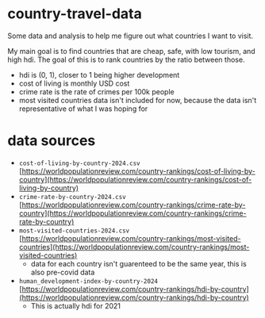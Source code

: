 # country-travel-data

Some data and analysis to help me figure out what countries I want to visit.

My main goal is to find countries that are cheap, safe, with low tourism, and high hdi.  The goal of this is to rank countries by the ratio between those.

 - hdi is (0, 1), closer to 1 being higher development
 - cost of living is monthly USD cost
 - crime rate is the rate of crimes per 100k people
 - most visited countries data isn't included for now, because the data isn't representative of what I was hoping for



# data sources
- `cost-of-living-by-country-2024.csv` [https://worldpopulationreview.com/country-rankings/cost-of-living-by-country](https://worldpopulationreview.com/country-rankings/cost-of-living-by-country)
- `crime-rate-by-country-2024.csv` [https://worldpopulationreview.com/country-rankings/crime-rate-by-country](https://worldpopulationreview.com/country-rankings/crime-rate-by-country)
- `most-visited-countries-2024.csv` [https://worldpopulationreview.com/country-rankings/most-visited-countries](https://worldpopulationreview.com/country-rankings/most-visited-countries)
    - data for each country isn't guarenteed to be the same year, this is also pre-covid data
- `human_development-index-by-country-2024` [https://worldpopulationreview.com/country-rankings/hdi-by-country](https://worldpopulationreview.com/country-rankings/hdi-by-country)
    - This is actually hdi for 2021